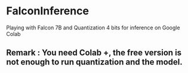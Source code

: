 # FalconInference

Playing with Falcon 7B and Quantization 4 bits for inference on Google Colab

## Remark : You need Colab +, the free version is not enough to run quantization and the model.
